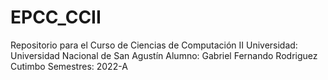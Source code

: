 # EPCC_CCII
Repositorio para el Curso de Ciencias de Computación II
Universidad: Universidad Nacional de San Agustín
Alumno: Gabriel Fernando Rodriguez Cutimbo
Semestres: 2022-A
